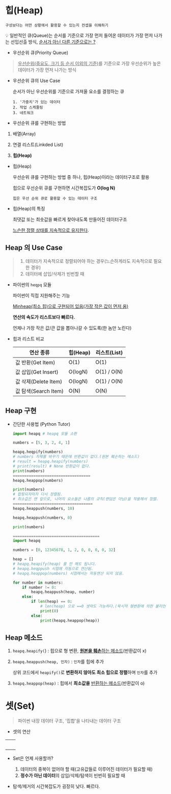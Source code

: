 # 힙(Heap)

````
구성보다는 어떤 상황에서 활용할 수 있는지 컨셉을 이해하기
````

💡 일반적인 큐(Queue)는 순서를 기준으로 가장 먼저 들어온 데이터가 가장 먼저 나가는 선입선출 방식, <u>순서가 아닌 다른 기준으로는 ?</u>



- 우선순위 큐(Priority Queue)

> <u>우선순위(중요도, 크기 등 순서 이외의 기준)</u>를 기준으로 가장 우선순위가 높은 데이터가 가장 먼저 나가는 방식

- 우선순위 큐의 Use Case

  순서가 아닌 우선순위를 기준으로 가져올 요소를 결정하는 큐

  ````
  1. '가중치'가 있는 데이터
  2. 작업 스케줄링
  3. 네트워크
  ````

- 우선순위 큐를 구현하는 방법

1. 배열(Array)

2. 연결 리스트(Linkded List)

3. **힙(Heap)**

   

- 힙(Heap)

  우선순위 큐를 구현하는 방법 중 하나, 힙(Heap)이라는 데이터구조로 활용

  힙으로 우선순위 큐를 구현하면 시간복잡도가 **O(log N)**

  ````
  힙은 우선 순위 큐로 활용할 수 있는 데이터 구조
  ````

- 힙(Heap)의 특징

  최댓값 또는 최솟값을 빠르게 찾아내도록 만들어진 데이터구조

  <u>느슨한 정렬 상태를 지속적으로 유지한다</u>.

  

## Heap 의 Use Case
 > 1. 데이터가 지속적으로 정렬되어야 하는 경우(느슨하게라도 지속적으로 필요한 경우)
 > 2. 데이터에 삽입/삭제가 빈번할 때

  

- 파이썬의 `heqpq` 모듈

  파이썬이 직접 지원해주는 기능

  <u>Minheap(최소 힙)으로 구현되어 있음(가장 작은 값이 먼저 옴)</u>

  **연산의 속도가 리스트보다 빠르다.**

  언제나 가장 작은 값/큰 값을 뽑아나갈 수 있도록(한 놈만 노린다)

  

- 힙과 리스트 비교

  | 연산 종류            | 힙(Heap) | 리스트(List)                  |
  | -------------------- | -------- | ----------------------------- |
  | 값 반환(Get Item)    | O(1)     | O(1)                          |
  | 값 삽입(Get Insert)  | O(logN)  | O(1) <append> / O(N) <insert> |
  | 값 삭제(Delete Item) | O(logN)  | O(1) <append> / O(N) <insert> |
  | 값 탐색(Search Item) | O(N)     | O(N)                          |
  
  

## Heap 구현
- 간단한 사용법 (Python Tutor)
  ```python
  import heapq # heapq 모듈 소환
  
  numbers = [5, 3, 2, 4, 1]
  
  heapq.heqpify(numbers)
  # numbers 자체를 바꾸기 때문에 반환값이 없다.(원본 훼손하는 메소드)
  # result = heapq.heapify(numbers)
  # print(result) # None 반환값이 없다.
  print(numbers)
  ==================================
  heapq.heappop(numbers)
  
  print(numbers)
  # 팝핑되자마자 다시 정렬됨.
  # 최소값은 맨 앞으로, 나머지 요소들은 나름의 규칙(랜덤은 아님)을 적용해서 정렬.
  ===================================
  heapq.heappush(numbers, 10)
  
  heapq.heappush(numbers, 0)
  
  print(numbers)
  
  ======================================
  import heapq
  
  numbers = [0, 12345678, 1, 2, 0, 0, 0, 0, 32]
  
  heap = []
  # heapq.heapify(heap) 를 안 해도 됩니다.
  # heapq.heqppush 시점에 자동으로 연산됨.
  # heapq.heappop(numbers) 시점에서는 자동연산 되지 않음.
  
  for number in numbers:
      if number != 0:
          heapq.heappush(heap, number)
      else:
          if len(heap) == 0:
              # len(heap) 으로 ==0 생략도 가능하다.(묵시적 형변환에 의한 불리언)
              print(0)
          else:
              print(heapq.heappop(heap))
  ```



## Heap 메소드

  1. `heapq.heapify(`) : 힙으로 형 변환, <u>**원본을 훼손**하는 메소드</u>(반환값이 x) 

  2. `heapq.heappush(heap, 인자)` : `인자`를 힙에 추가 

     상위 코드에서 `heapify()`로 **변환하지 않아도 최소 힙으로 정렬**하며 `인자`를 추가

3.  `heapq.heappop(heap)` : 힙에서 **최소값을** <u>반환하는 메소드</u>(반환값이 o)



# 셋(Set)

> 파이썬 내장 데이터 구조, '집합'을 나타내는 데이터 구조

- 셋의 연산

 |      |      |
  | ---- | ---- |
  |      |      |
  |      |      |
  |      |      |
  |      |      |
  |      |      |

- Set은 언제 사용할까?
  1. 데이터의 중복이 없어야 할 때(고유값들로 이루어진 데이터가 필요할 때)
  2. **정수가 아닌 데이터**의 삽입/삭제/탐색이 빈번히 필요할 때

- 탐색/제거의 시간복잡도가 굉장히 낮다. 빠르다.